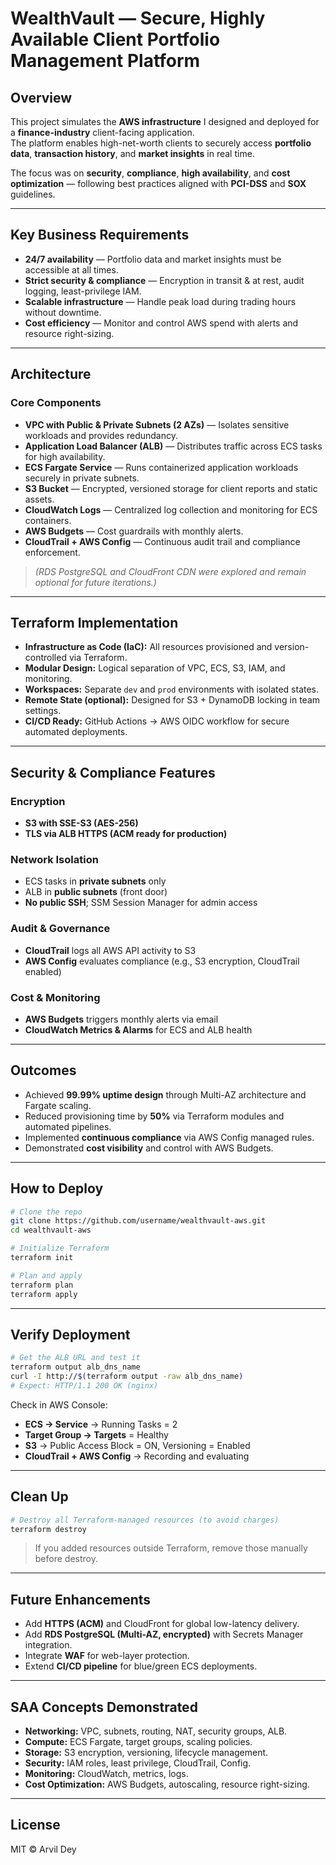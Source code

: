 # WealthVault — Secure, Highly Available Client Portfolio Management Platform

## Overview
This project simulates the **AWS infrastructure** I designed and deployed for a **finance-industry** client-facing application.  
The platform enables high-net-worth clients to securely access **portfolio data**, **transaction history**, and **market insights** in real time.

The focus was on **security**, **compliance**, **high availability**, and **cost optimization** — following best practices aligned with **PCI-DSS** and **SOX** guidelines.

---

## Key Business Requirements
- **24/7 availability** — Portfolio data and market insights must be accessible at all times.  
- **Strict security & compliance** — Encryption in transit & at rest, audit logging, least-privilege IAM.  
- **Scalable infrastructure** — Handle peak load during trading hours without downtime.  
- **Cost efficiency** — Monitor and control AWS spend with alerts and resource right-sizing.  

---

## Architecture

### Core Components
- **VPC with Public & Private Subnets (2 AZs)** — Isolates sensitive workloads and provides redundancy.  
- **Application Load Balancer (ALB)** — Distributes traffic across ECS tasks for high availability.  
- **ECS Fargate Service** — Runs containerized application workloads securely in private subnets.  
- **S3 Bucket** — Encrypted, versioned storage for client reports and static assets.  
- **CloudWatch Logs** — Centralized log collection and monitoring for ECS containers.  
- **AWS Budgets** — Cost guardrails with monthly alerts.  
- **CloudTrail + AWS Config** — Continuous audit trail and compliance enforcement.  

> *(RDS PostgreSQL and CloudFront CDN were explored and remain optional for future iterations.)*

---

## Terraform Implementation
- **Infrastructure as Code (IaC):** All resources provisioned and version-controlled via Terraform.  
- **Modular Design:** Logical separation of VPC, ECS, S3, IAM, and monitoring.  
- **Workspaces:** Separate `dev` and `prod` environments with isolated states.  
- **Remote State (optional):** Designed for S3 + DynamoDB locking in team settings.  
- **CI/CD Ready:** GitHub Actions → AWS OIDC workflow for secure automated deployments.  

---

## Security & Compliance Features

### Encryption
- **S3 with SSE-S3 (AES-256)**  
- **TLS via ALB HTTPS (ACM ready for production)**  

### Network Isolation
- ECS tasks in **private subnets** only  
- ALB in **public subnets** (front door)  
- **No public SSH**; SSM Session Manager for admin access  

### Audit & Governance
- **CloudTrail** logs all AWS API activity to S3  
- **AWS Config** evaluates compliance (e.g., S3 encryption, CloudTrail enabled)  

### Cost & Monitoring
- **AWS Budgets** triggers monthly alerts via email  
- **CloudWatch Metrics & Alarms** for ECS and ALB health  

---

## Outcomes
- Achieved **99.99% uptime design** through Multi-AZ architecture and Fargate scaling.  
- Reduced provisioning time by **50%** via Terraform modules and automated pipelines.  
- Implemented **continuous compliance** via AWS Config managed rules.  
- Demonstrated **cost visibility** and control with AWS Budgets.  

---

## How to Deploy
```bash
# Clone the repo
git clone https://github.com/username/wealthvault-aws.git
cd wealthvault-aws

# Initialize Terraform
terraform init

# Plan and apply
terraform plan
terraform apply
```

---

## Verify Deployment
```bash
# Get the ALB URL and test it
terraform output alb_dns_name
curl -I http://$(terraform output -raw alb_dns_name)
# Expect: HTTP/1.1 200 OK (nginx)
```

Check in AWS Console:
- **ECS → Service** → Running Tasks = 2  
- **Target Group → Targets** = Healthy  
- **S3** → Public Access Block = ON, Versioning = Enabled  
- **CloudTrail + AWS Config** → Recording and evaluating  

---

## Clean Up
```bash
# Destroy all Terraform-managed resources (to avoid charges)
terraform destroy
```
> If you added resources outside Terraform, remove those manually before destroy.

---

## Future Enhancements
- Add **HTTPS (ACM)** and CloudFront for global low-latency delivery.  
- Add **RDS PostgreSQL (Multi-AZ, encrypted)** with Secrets Manager integration.  
- Integrate **WAF** for web-layer protection.  
- Extend **CI/CD pipeline** for blue/green ECS deployments.  

---

## SAA Concepts Demonstrated
- **Networking:** VPC, subnets, routing, NAT, security groups, ALB.  
- **Compute:** ECS Fargate, target groups, scaling policies.  
- **Storage:** S3 encryption, versioning, lifecycle management.  
- **Security:** IAM roles, least privilege, CloudTrail, Config.  
- **Monitoring:** CloudWatch, metrics, logs.  
- **Cost Optimization:** AWS Budgets, autoscaling, resource right-sizing.  

---

## License
MIT © Arvil Dey
